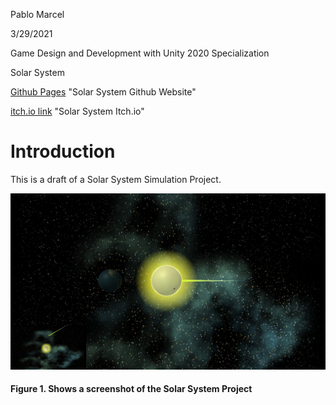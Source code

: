 Pablo Marcel

 3/29/2021

 Game Design and Development with Unity 2020 Specialization

 Solar System
 
[Github Pages](https://pablomarcel.github.io/Solar-System) "Solar System Github Website"

[itch.io link](https://pablomarcel.itch.io/solar-system) "Solar System Itch.io"

# Introduction

 This is a draft of a Solar System Simulation Project.

![Solar System](solar-system.PNG)
#### Figure 1. Shows a screenshot of the Solar System Project 
